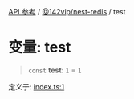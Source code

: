 [API 参考](../../../index.md) / [@142vip/nest-redis](../index.md) / test

# 变量: test

> `const` **test**: `1` = `1`

定义于: [index.ts:1](https://github.com/142vip/core-x/blob/a868d72f351cc457f350d05d38d540d6494a8ff2/packages/nest-redis/src/index.ts#L1)
